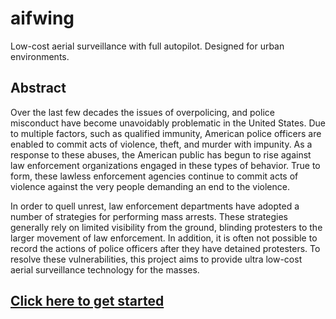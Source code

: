 # aifwing

Low-cost aerial surveillance with full autopilot. Designed for urban environments.

## Abstract

Over the last few decades the issues of overpolicing, and police misconduct have become unavoidably problematic in the United States.
Due to multiple factors, such as qualified immunity, American police officers are enabled to commit acts of violence, theft, and murder with impunity.
As a response to these abuses, the American public has begun to rise against law enforcement organizations engaged in these types of behavior.
True to form, these lawless enforcement agencies continue to commit acts of violence against the very people demanding an end to the violence.

In order to quell unrest, law enforcement departments have adopted a number of strategies for performing mass arrests.
These strategies generally rely on limited visibility from the ground, blinding protesters to the larger movement of law enforcement.
In addition, it is often not possible to record the actions of police officers after they have detained protesters.
To resolve these vulnerabilities, this project aims to provide ultra low-cost aerial surveillance technology for the masses.

## [Click here to get started](https://github.com/AttackingInternetFascists/aifwing/wiki)
